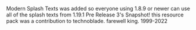 Modern Splash Texts was added so everyone using 1.8.9 or newer can use all of the
splash texts from 1.19.1 Pre Release 3's Snapshot!
this resource pack was a contribution to technoblade. farewell king. 1999-2022